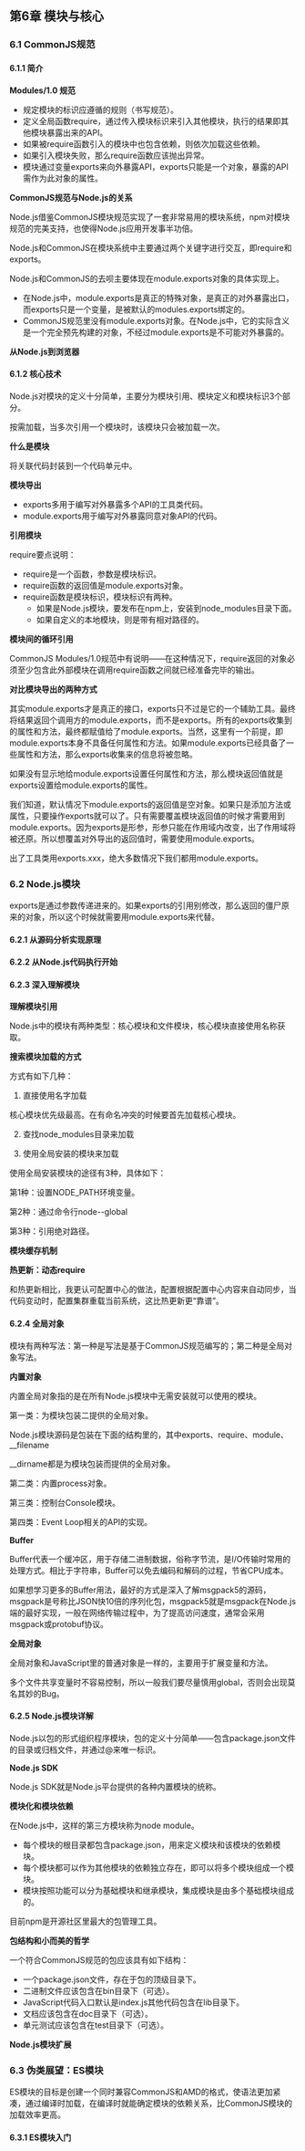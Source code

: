 ## 第6章 模块与核心

### 6.1 CommonJS规范

#### 6.1.1 简介

**Modules/1.0 规范**

- 规定模块的标识应遵循的规则（书写规范）。
- 定义全局函数require，通过传入模块标识来引入其他模块，执行的结果即其他模块暴露出来的API。
- 如果被require函数引入的模块中也包含依赖，则依次加载这些依赖。
- 如果引入模块失败，那么require函数应该抛出异常。
- 模块通过变量exports来向外暴露API，exports只能是一个对象，暴露的API需作为此对象的属性。

**CommonJS规范与Node.js的关系**

Node.js借鉴CommonJS模块规范实现了一套非常易用的模块系统，npm对模块规范的完美支持，也使得Node.js应用开发事半功倍。

Node.js和CommonJS在模块系统中主要通过两个关键字进行交互，即require和exports。

Node.js和CommonJS的去呗主要体现在module.exports对象的具体实现上。

- 在Node.js中，module.exports是真正的特殊对象，是真正的对外暴露出口，而exports只是一个变量，是被默认的modules.exports绑定的。
- CommonJS规范里没有module.exports对象。在Node.js中，它的实际含义是一个完全预先构建的对象，不经过module.exports是不可能对外暴露的。

**从Node.js到浏览器**

#### 6.1.2 核心技术

Node.js对模块的定义十分简单，主要分为模块引用、模块定义和模块标识3个部分。

按需加载，当多次引用一个模块时，该模块只会被加载一次。

**什么是模块**

将关联代码封装到一个代码单元中。

**模块导出**

- exports多用于编写对外暴露多个API的工具类代码。
- module.exports用于编写对外暴露同意对象API的代码。

**引用模块**

require要点说明：

- require是一个函数，参数是模块标识。
- require函数的返回值是module.exports对象。
- require函数是模块标识，模块标识有两种。
  - 如果是Node.js模块，要发布在npm上，安装到node_modules目录下面。
  - 如果自定义的本地模块，则是带有相对路径的。

**模块间的循环引用**

CommonJS Modules/1.0规范中有说明——在这种情况下，require返回的对象必须至少包含此外部模块在调用require函数之间就已经准备完毕的输出。

**对比模块导出的两种方式**

其实module.exports才是真正的接口，exports只不过是它的一个辅助工具。最终将结果返回个调用方的module.exports，而不是exports。所有的exports收集到的属性和方法，最终都赋值给了module.exports。当然，这里有一个前提，即module.exports本身不具备任何属性和方法。如果module.exports已经具备了一些属性和方法，那么exports收集来的信息将被忽略。

如果没有显示地给module.exports设置任何属性和方法，那么模块返回值就是exports设置给module.exports的属性。

我们知道，默认情况下module.exports的返回值是空对象。如果只是添加方法或属性，只要操作exports就可以了。只有需要覆盖模块返回值的时候才需要用到module.exports。因为exports是形参，形参只能在作用域内改变，出了作用域将被还原。所以想覆盖对外导出的返回值时，需要使用module.exports。

出了工具类用exports.xxx，绝大多数情况下我们都用module.exports。

### 6.2 Node.js模块

exports是通过参数传递进来的。如果exports的引用别修改，那么返回的僵尸原来的对象，所以这个时候就需要用module.exports来代替。

#### 6.2.1 从源码分析实现原理

#### 6.2.2 从Node.js代码执行开始

#### 6.2.3 深入理解模块

**理解模块引用**

Node.js中的模块有两种类型：核心模块和文件模块，核心模块直接使用名称获取。

**搜索模块加载的方式**

方式有如下几种：

1. 直接使用名字加载

核心模块优先级最高。在有命名冲突的时候要首先加载核心模块。

2. 查找node_modules目录来加载

3. 使用全局安装的模块来加载

使用全局安装模块的途径有3种，具体如下：

第1种：设置NODE_PATH环境变量。

第2种：通过命令行node--global

第3种：引用绝对路径。

**模块缓存机制**

**热更新：动态require**

和热更新相比，我更认可配置中心的做法，配置根据配置中心内容来自动同步，当代码变动时，配置集群重载当前系统，这比热更新更“靠谱”。

#### 6.2.4 全局对象

模块有两种写法：第一种是写法是基于CommonJS规范编写的；第二种是全局对象写法。

**内置对象**

内置全局对象指的是在所有Node.js模块中无需安装就可以使用的模块。

第一类：为模块包装二提供的全局对象。

Node.js模块源码是包装在下面的结构里的，其中exports、require、module、__filename

__dirname都是为模块包装而提供的全局对象。

第二类：内置process对象。

第三类：控制台Console模块。

第四类：Event Loop相关的API的实现。

**Buffer**

Buffer代表一个缓冲区，用于存储二进制数据，俗称字节流，是I/O传输时常用的处理方式。相比于字符串，Buffer可以免去编码和解码的过程，节省CPU成本。

如果想学习更多的Buffer用法，最好的方式是深入了解msgpack5的源码，msgpack是号称比JSON快10倍的序列化包，msgpack5就是msgpack在Node.js端的最好实现，一般在网络传输过程中，为了提高访问速度，通常会采用msgpack或protobuf协议。

**全局对象**

全局对象和JavaScript里的普通对象是一样的，主要用于扩展变量和方法。

多个文件共享变量时不容易控制，所以一般我们要尽量慎用global，否则会出现莫名其妙的Bug。

#### 6.2.5 Node.js模块详解

Node.js以包的形式组织程序模块，包的定义十分简单——包含package.json文件的目录或归档文件，并通过@来唯一标识。

**Node.js SDK**

Node.js SDK就是Node.js平台提供的各种内置模块的统称。

**模块化和模块依赖**

在Node.js中，这样的第三方模块称为node module。

- 每个模块的根目录都包含package.json，用来定义模块和该模块的依赖模块。
- 每个模块都可以作为其他模块的依赖独立存在，即可以将多个模块组成一个模块。
- 模块按照功能可以分为基础模块和继承模块，集成模块是由多个基础模块组成的。

目前npm是开源社区里最大的包管理工具。

**包结构和小而美的哲学**

一个符合CommonJS规范的包应该具有如下结构：

- 一个package.json文件，存在于包的顶级目录下。
- 二进制文件应该包含在bin目录下（可选）。
- JavaScript代码入口默认是index.js其他代码包含在lib目录下。
- 文档应该包含在doc目录下（可选）。
- 单元测试应该包含在test目录下（可选）。

**Node.js模块扩展**

### 6.3 伪类展望：ES模块

ES模块的目标是创建一个同时兼容CommonJS和AMD的格式，使语法更加紧凑，通过编译时加载，在编译时就能确定模块的依赖关系，比CommonJS模块的加载效率更高。

#### 6.3.1 ES模块入门